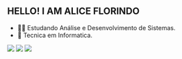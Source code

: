  ## HELLO! I AM ALICE FLORINDO
 
- 👩‍💻 Estudando Análise e Desenvolvimento de Sistemas.
- 🌱 Tecnica em Informatica.

<div> 
   
  <a href="https://www.instagram.com/licefdn_?igsh=MWR3eWhvc2RqdDlwMQ" target="_blank"><img src="https://img.shields.io/badge/-Instagram-%23E4405F?style=for-the-badge&logo=instagram&logoColor=white" target="_blank"></a>
  <a href = "alice.florindo1@gmail.com"><img src="https://img.shields.io/badge/-Gmail-%23333?style=for-the-badge&logo=gmail&logoColor=white" target="_blank"></a>
  <a href="https://www.linkedin.com/in/alice-florindo-74306b2a8" target="_blank"><img src="https://img.shields.io/badge/-LinkedIn-%230077B5?style=for-the-badge&logo=linkedin&logoColor=white" target="_blank"></a> 

</div>
